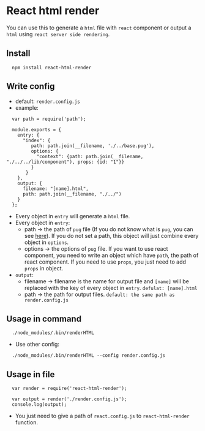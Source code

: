 # React html render

You can use this to generate a `html` file with `react` component or output a `html` using `react server side rendering`.

## Install

```
  npm install react-html-render
```

## Write config

- default: `render.config.js`
- example:
```
  var path = require('path');

  module.exports = { 
    entry: {
      "index": {
         path: path.join(__filename, './../base.pug'),
         options: {
           "context": {path: path.join(__filename, "./../../lib/component"), props: {id: "1"}}
         }   
       }   
    },  
    output: {
      filename: "[name].html",
      path: path.join(__filename, "./../")
    }
  };
```

- Every object in `entry` will generate a `html` file.
- Every object in `entry`:
    - path -> the path of `pug` file (If you do not know what is `pug`, you can see [here](https://github.com/pugjs/pug)). If you do not set a path, this object will just combine every object in `options`.
    - options -> the options of `pug` file. If you want to use react component, you need to write an object which have `path`, the path of react component. If you need to use `props`, you just need to add `props` in object.
- `output`:
    - filename -> filename is the name for output file and `[name]` will be replaced with the key of every object in `entry`. `defulat: [name].html`
    - path -> the path for output files. `default: the same path as render.config.js`

## Usage in command

```
  ./node_modules/.bin/renderHTML
```

- Use other config:
```
  ./node_modules/.bin/renderHTML --config render.config.js
```

## Usage in file

```
  var render = require('react-html-render');

  var output = render('./render.config.js');
  console.log(output);
```
- You just need to give a path of `react.config.js` to `react-html-render` function.
